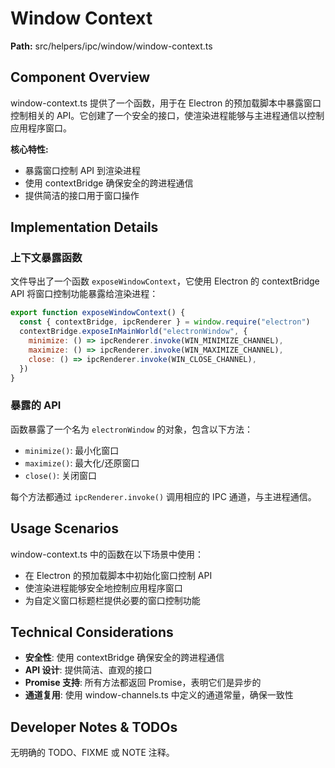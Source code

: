 # Window Context

**Path:** src/helpers/ipc/window/window-context.ts

## Component Overview

window-context.ts 提供了一个函数，用于在 Electron 的预加载脚本中暴露窗口控制相关的 API。它创建了一个安全的接口，使渲染进程能够与主进程通信以控制应用程序窗口。

**核心特性:**
- 暴露窗口控制 API 到渲染进程
- 使用 contextBridge 确保安全的跨进程通信
- 提供简洁的接口用于窗口操作

## Implementation Details

### 上下文暴露函数

文件导出了一个函数 `exposeWindowContext`，它使用 Electron 的 contextBridge API 将窗口控制功能暴露给渲染进程：

```javascript
export function exposeWindowContext() {
  const { contextBridge, ipcRenderer } = window.require("electron")
  contextBridge.exposeInMainWorld("electronWindow", {
    minimize: () => ipcRenderer.invoke(WIN_MINIMIZE_CHANNEL),
    maximize: () => ipcRenderer.invoke(WIN_MAXIMIZE_CHANNEL),
    close: () => ipcRenderer.invoke(WIN_CLOSE_CHANNEL),
  })
}
```

### 暴露的 API

函数暴露了一个名为 `electronWindow` 的对象，包含以下方法：
- `minimize()`: 最小化窗口
- `maximize()`: 最大化/还原窗口
- `close()`: 关闭窗口

每个方法都通过 `ipcRenderer.invoke()` 调用相应的 IPC 通道，与主进程通信。

## Usage Scenarios

window-context.ts 中的函数在以下场景中使用：
- 在 Electron 的预加载脚本中初始化窗口控制 API
- 使渲染进程能够安全地控制应用程序窗口
- 为自定义窗口标题栏提供必要的窗口控制功能

## Technical Considerations

- **安全性**: 使用 contextBridge 确保安全的跨进程通信
- **API 设计**: 提供简洁、直观的接口
- **Promise 支持**: 所有方法都返回 Promise，表明它们是异步的
- **通道复用**: 使用 window-channels.ts 中定义的通道常量，确保一致性

## Developer Notes & TODOs

无明确的 TODO、FIXME 或 NOTE 注释。 